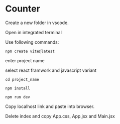 # Counter

 Create a new folder in vscode.
 
 Open in integrated terminal
 
 Use following commands:
 
`npm create vite@latest`

enter project name

select react framwork and javascript variant

`cd project_name` 

`npm install`

`npm run dev`

Copy localhost link and paste into browser.

Delete index and copy App.css, App.jsx and Main.jsx
